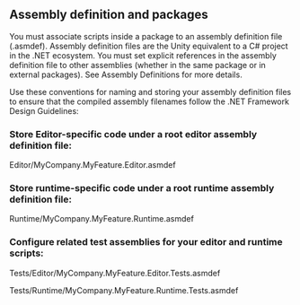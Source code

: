 ## Assembly definition and packages

You must associate scripts inside a package to an assembly definition file
(.asmdef). Assembly definition files are the Unity equivalent to a C# project in
the .NET ecosystem. You must set explicit references in the assembly definition
file to other assemblies (whether in the same package or in external packages).
See Assembly Definitions for more details.

Use these conventions for naming and storing your assembly definition files to
ensure that the compiled assembly filenames follow the .NET Framework Design
Guidelines:

### Store Editor-specific code under a root editor assembly definition file:

Editor/MyCompany.MyFeature.Editor.asmdef

### Store runtime-specific code under a root runtime assembly definition file:

Runtime/MyCompany.MyFeature.Runtime.asmdef

### Configure related test assemblies for your editor and runtime scripts:

Tests/Editor/MyCompany.MyFeature.Editor.Tests.asmdef

Tests/Runtime/MyCompany.MyFeature.Runtime.Tests.asmdef